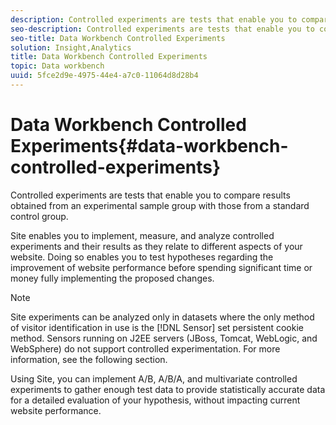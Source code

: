 ```yaml
---
description: Controlled experiments are tests that enable you to compare results obtained from an experimental sample group with those from a standard control group.
seo-description: Controlled experiments are tests that enable you to compare results obtained from an experimental sample group with those from a standard control group.
seo-title: Data Workbench Controlled Experiments
solution: Insight,Analytics
title: Data Workbench Controlled Experiments
topic: Data workbench
uuid: 5fce2d9e-4975-44e4-a7c0-11064d8d28b4
---
```


# Data Workbench Controlled Experiments{#data-workbench-controlled-experiments}

Controlled experiments are tests that enable you to compare results obtained from an experimental sample group with those from a standard control group.

Site enables you to implement, measure, and analyze controlled experiments and their results as they relate to different aspects of your website. Doing so enables you to test hypotheses regarding the improvement of website performance before spending significant time or money fully implementing the proposed changes.

>[!NOTE]
>
>Site experiments can be analyzed only in datasets where the only method of visitor identification in use is the [!DNL Sensor] set persistent cookie method. Sensors running on J2EE servers (JBoss, Tomcat, WebLogic, and WebSphere) do not support controlled experimentation. For more information, see the following section.

Using Site, you can implement A/B, A/B/A, and multivariate controlled experiments to gather enough test data to provide statistically accurate data for a detailed evaluation of your hypothesis, without impacting current website performance. 
